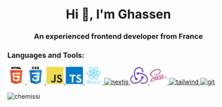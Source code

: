 <h1 align="center">Hi 👋, I'm Ghassen</h1>
<h3 align="center">An experienced frontend developer from France</h3>

<h3 align="left">Languages and Tools:</h3>
<p align="left">
    <a href="https://www.w3.org/html/" target="_blank" rel="noreferrer">
        <img src="https://raw.githubusercontent.com/devicons/devicon/master/icons/html5/html5-original-wordmark.svg" alt="html5" width="40" height="40" />
    </a>
    <a href="https://www.w3schools.com/css/" target="_blank" rel="noreferrer">
        <img src="https://raw.githubusercontent.com/devicons/devicon/master/icons/css3/css3-original-wordmark.svg" alt="css3" width="40" height="40" />
    </a>
    <a href="https://developer.mozilla.org/en-US/docs/Web/JavaScript" target="_blank" rel="noreferrer">
        <img src="https://raw.githubusercontent.com/devicons/devicon/master/icons/javascript/javascript-original.svg" alt="javascript" width="40" height="40" />
    </a>
    <a href="https://www.typescriptlang.org/" target="_blank" rel="noreferrer">
        <img src="https://raw.githubusercontent.com/devicons/devicon/master/icons/typescript/typescript-original.svg" alt="typescript" width="40" height="40" />
    </a>
    <a href="https://reactjs.org/" target="_blank" rel="noreferrer">
        <img src="https://raw.githubusercontent.com/devicons/devicon/master/icons/react/react-original-wordmark.svg" alt="react" width="40" height="40" />
    </a>
    <a href="https://nextjs.org/" target="_blank" rel="noreferrer">
        <img src="https://cdn.worldvectorlogo.com/logos/nextjs-2.svg" alt="nextjs" width="40" height="40" />
    </a>
    <a href="https://redux.js.org" target="_blank" rel="noreferrer">
        <img src="https://raw.githubusercontent.com/devicons/devicon/master/icons/redux/redux-original.svg" alt="redux" width="40" height="40" />
    </a>
    <a href="https://sass-lang.com" target="_blank" rel="noreferrer">
        <img src="https://raw.githubusercontent.com/devicons/devicon/master/icons/sass/sass-original.svg" alt="sass" width="40" height="40" />
    </a>
    <a href="https://tailwindcss.com/" target="_blank" rel="noreferrer">
        <img src="https://www.vectorlogo.zone/logos/tailwindcss/tailwindcss-icon.svg" alt="tailwind" width="40" height="40" />
    </a>
    <a href="https://git-scm.com/" target="_blank" rel="noreferrer">
        <img src="https://www.vectorlogo.zone/logos/git-scm/git-scm-icon.svg" alt="git" width="40" height="40" />
    </a>
</p>

<p>
  <img align="center" src="https://github-readme-stats.vercel.app/api/top-langs?username=chemissi&show_icons=true&locale=en&layout=compact" alt="chemissi" />
</p>
